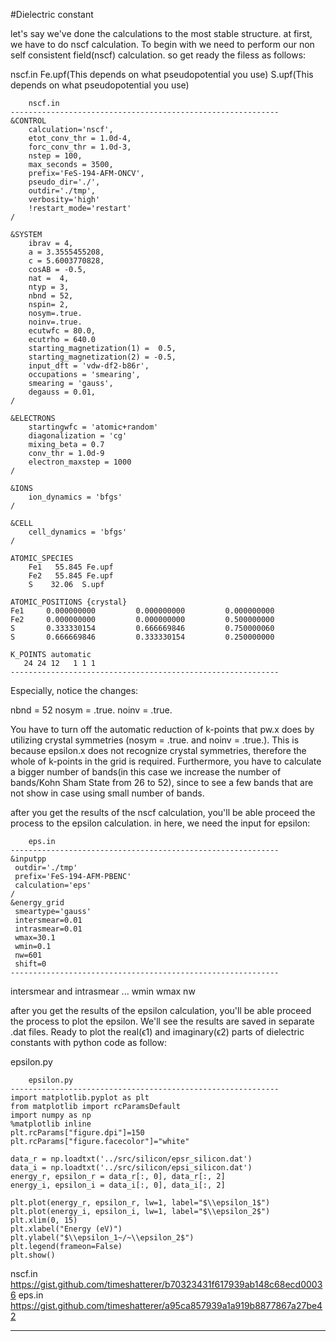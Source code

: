 #Dielectric constant

let's say we've done the calculations to the most stable structure. 
at first, we have to do nscf calculation.
To begin with we need to perform our non self consistent field(nscf) calculation.
so get ready the filess as follows:

nscf.in
Fe.upf(This depends on what pseudopotential you use)
S.upf(This depends on what pseudopotential you use)

```ASM:
	nscf.in
------------------------------------------------------------
&CONTROL
    calculation='nscf',
    etot_conv_thr = 1.0d-4,
    forc_conv_thr = 1.0d-3,
    nstep = 100,
    max_seconds = 3500,
    prefix='FeS-194-AFM-ONCV',
    pseudo_dir='./',
    outdir='./tmp',
    verbosity='high'
    !restart_mode='restart'
/

&SYSTEM
    ibrav = 4,
    a = 3.3555455208,
    c = 5.6003770828,
    cosAB = -0.5,
    nat =  4,
    ntyp = 3,
    nbnd = 52,
    nspin= 2,
    nosym=.true.
    noinv=.true.
    ecutwfc = 80.0,
    ecutrho = 640.0
    starting_magnetization(1) =  0.5,
    starting_magnetization(2) = -0.5,
    input_dft = 'vdw-df2-b86r',
    occupations = 'smearing',
    smearing = 'gauss',
    degauss = 0.01,
/

&ELECTRONS
    startingwfc = 'atomic+random'
    diagonalization = 'cg'
    mixing_beta = 0.7
    conv_thr = 1.0d-9
    electron_maxstep = 1000
/

&IONS
    ion_dynamics = 'bfgs'
/

&CELL
    cell_dynamics = 'bfgs'
/

ATOMIC_SPECIES
    Fe1   55.845 Fe.upf
    Fe2   55.845 Fe.upf
    S    32.06  S.upf

ATOMIC_POSITIONS {crystal}
Fe1     0.000000000         0.000000000         0.000000000
Fe2     0.000000000         0.000000000         0.500000000
S       0.333330154         0.666669846         0.750000060
S       0.666669846         0.333330154         0.250000000

K_POINTS automatic
   24 24 12   1 1 1
------------------------------------------------------------
```

Especially, notice the changes:

  nbnd = 52
  nosym = .true.
  noinv = .true.

You have to turn off the automatic reduction of k-points that pw.x does by utilizing crystal symmetries (nosym = .true. and noinv = .true.). This is because epsilon.x does not recognize crystal symmetries, therefore the whole of k-points in the grid is required. Furthermore, you have to calculate a bigger number of bands(in this case we increase the number of bands/Kohn Sham State from 26 to 52), since to see a few bands that are not show in case using small number of bands.

after you get the results of the nscf calculation, you'll be able proceed the process to the epsilon calculation. in here, we need the input for epsilon:


```ASM:
	eps.in
------------------------------------------------------------
&inputpp
 outdir='./tmp'
 prefix='FeS-194-AFM-PBENC'
 calculation='eps'
/
&energy_grid
 smeartype='gauss'
 intersmear=0.01
 intrasmear=0.01
 wmax=30.1
 wmin=0.1
 nw=601
 shift=0
------------------------------------------------------------
```
intersmear and intrasmear ...
wmin wmax nw

after you get the results of the epsilon calculation, you'll be able proceed the process to plot the epsilon. We'll see the results are saved in separate .dat files. Ready to plot the real(ϵ1) and imaginary(ϵ2) parts of dielectric constants with python code as follow:

epsilon.py

```python:
	epsilon.py
------------------------------------------------------------
import matplotlib.pyplot as plt
from matplotlib import rcParamsDefault
import numpy as np
%matplotlib inline
plt.rcParams["figure.dpi"]=150
plt.rcParams["figure.facecolor"]="white"

data_r = np.loadtxt('../src/silicon/epsr_silicon.dat')
data_i = np.loadtxt('../src/silicon/epsi_silicon.dat')
energy_r, epsilon_r = data_r[:, 0], data_r[:, 2]
energy_i, epsilon_i = data_i[:, 0], data_i[:, 2]

plt.plot(energy_r, epsilon_r, lw=1, label="$\\epsilon_1$")
plt.plot(energy_i, epsilon_i, lw=1, label="$\\epsilon_2$")
plt.xlim(0, 15)
plt.xlabel("Energy (eV)")
plt.ylabel("$\\epsilon_1~/~\\epsilon_2$")
plt.legend(frameon=False)
plt.show()
```

nscf.in https://gist.github.com/timeshatterer/b70323431f617939ab148c68ecd00036
eps.in https://gist.github.com/timeshatterer/a95ca857939a1a919b8877867a27be42

------------------------------------------------------------